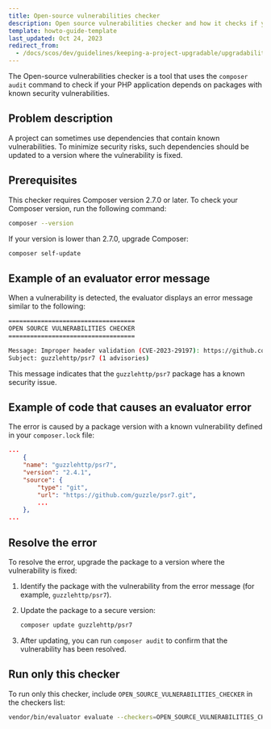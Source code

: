 ```yaml
---
title: Open-source vulnerabilities checker
description: Open source vulnerabilities checker and how it checks if your PHP application depends on PHP packages with known security issues for your Spryker project.
template: howto-guide-template
last_updated: Oct 24, 2023
redirect_from:
  - /docs/scos/dev/guidelines/keeping-a-project-upgradable/upgradability-guidelines/open-source-vulnerabilities.html
---
```


The Open-source vulnerabilities checker is a tool that uses the `composer audit` command to check if your PHP application depends on packages with known security vulnerabilities.

## Problem description

A project can sometimes use dependencies that contain known vulnerabilities. To minimize security risks, such dependencies should be updated to a version where the vulnerability is fixed.

## Prerequisites

This checker requires Composer version 2.7.0 or later. To check your Composer version, run the following command:

```bash
composer --version
```

If your version is lower than 2.7.0, upgrade Composer:

```bash
composer self-update
```

## Example of an evaluator error message

When a vulnerability is detected, the evaluator displays an error message similar to the following:

```bash
===================================
OPEN SOURCE VULNERABILITIES CHECKER
===================================

Message: Improper header validation (CVE-2023-29197): https://github.com/guzzle/psr7/security/advisories/GHSA-wxmh-65f7-jcvw
Subject: guzzlehttp/psr7 (1 advisories)
```

This message indicates that the `guzzlehttp/psr7` package has a known security issue.

## Example of code that causes an evaluator error

The error is caused by a package version with a known vulnerability defined in your `composer.lock` file:

```json
...
    {
    "name": "guzzlehttp/psr7",
    "version": "2.4.1",
    "source": {
        "type": "git",
        "url": "https://github.com/guzzle/psr7.git",
        ...
    },
...
```

## Resolve the error

To resolve the error, upgrade the package to a version where the vulnerability is fixed:

1.  Identify the package with the vulnerability from the error message (for example, `guzzlehttp/psr7`).
2.  Update the package to a secure version:

    ```bash
    composer update guzzlehttp/psr7
    ```

3.  After updating, you can run `composer audit` to confirm that the vulnerability has been resolved.

## Run only this checker

To run only this checker, include `OPEN_SOURCE_VULNERABILITIES_CHECKER` in the checkers list:

```bash
vendor/bin/evaluator evaluate --checkers=OPEN_SOURCE_VULNERABILITIES_CHECKER
```
